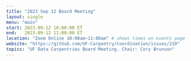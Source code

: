```yaml
---
title: "2023 Sep 12 Board Meeting"
layout: single
menu: "main"
start: 2023-09-12 10:00:00 ET
end:   2023-09-12 11:00:00 ET
location: "Zoom Online 10:00am–11:00am" # shows times on events page
website: "https://github.com/UF-Carpentry/Coordination/issues/210"
topics: "UF Data Carpentries Board Meeting. Chair: Cory Brunson"
---
```

